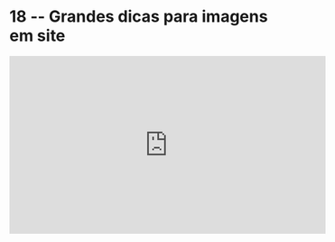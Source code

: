 # 18 -- Grandes dicas para imagens em site

<iframe 
        width="560" 
        height="315" 
        src="https://www.youtube.com/embed/Ypvsv_WyP48" 
        title="YouTube video player" 
        frameborder="0" 
        allow="accelerometer; autoplay; clipboard-write; encrypted-media; gyroscope; picture-in-picture" 
        allowfullscreen
        >
</iframe>

